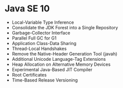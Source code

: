# Java SE 10
* Local-Variable Type Inference
* Consolidate the JDK Forest into a Single Repository
* Garbage-Collector Interface
* Parallel Full GC for G1
* Application Class-Data Sharing
* Thread-Local Handshakes
* Remove the Native-Header Generation Tool (javah)
* Additional Unicode Language-Tag Extensions
* Heap Allocation on Alternative Memory Devices
* Experimental Java-Based JIT Compiler
* Root Certificates
* Time-Based Release Versioning
